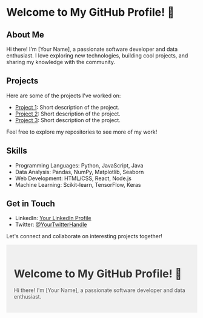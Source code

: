 # Welcome to My GitHub Profile! 👋

## About Me

Hi there! I'm [Your Name], a passionate software developer and data enthusiast. I love exploring new technologies, building cool projects, and sharing my knowledge with the community.

## Projects

Here are some of the projects I've worked on:

- [Project 1](link-to-project-1): Short description of the project.
- [Project 2](link-to-project-2): Short description of the project.
- [Project 3](link-to-project-3): Short description of the project.

Feel free to explore my repositories to see more of my work!

## Skills

- Programming Languages: Python, JavaScript, Java
- Data Analysis: Pandas, NumPy, Matplotlib, Seaborn
- Web Development: HTML/CSS, React, Node.js
- Machine Learning: Scikit-learn, TensorFlow, Keras

## Get in Touch

- LinkedIn: [Your LinkedIn Profile](link-to-linkedin)
- Twitter: [@YourTwitterHandle](link-to-twitter)

Let's connect and collaborate on interesting projects together!

<!-- Add a colored background to the README -->
<div style="background-color: #f0f0f0; padding: 20px;">
    <h1 style="color: #333;">Welcome to My GitHub Profile! 👋</h1>
    <p style="color: #555;">Hi there! I'm [Your Name], a passionate software developer and data enthusiast.</p>
</div>

